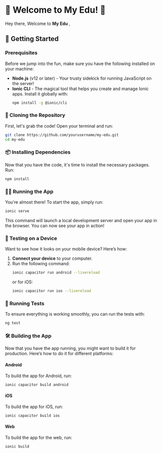 # 🎉 Welcome to My Edu! 🎉

Hey there,  Welcome to **My Edu** ,

## 🚀 Getting Started

### Prerequisites

Before we jump into the fun, make sure you have the following installed on your machine:

- **Node.js** (v12 or later) - Your trusty sidekick for running JavaScript on the server!
- **Ionic CLI** - The magical tool that helps you create and manage Ionic apps. Install it globally with:
  ```bash
  npm install -g @ionic/cli
  ```

### 🎈 Cloning the Repository

First, let's grab the code! Open your terminal and run:
```bash
git clone https://github.com/yourusername/my-edu.git
cd my-edu
```

### 📦 Installing Dependencies

Now that you have the code, it's time to install the necessary packages. Run:
```bash
npm install
```

### 🏃‍♂️ Running the App

You're almost there! To start the app, simply run:
```bash
ionic serve
```
This command will launch a local development server and open your app in the browser. You can now see your app in action!

### 📱 Testing on a Device

Want to see how it looks on your mobile device? Here’s how:

1. **Connect your device** to your computer.
2. Run the following command:
   ```bash
   ionic capacitor run android --livereload
   ```
   or for iOS:
   ```bash
   ionic capacitor run ios --livereload
   ```

### 🧪 Running Tests

To ensure everything is working smoothly, you can run the tests with:
```bash
ng test
```

### 🛠️ Building the App

Now that you have the app running, you might want to build it for production. Here’s how to do it for different platforms:

#### Android
To build the app for Android, run:
```bash
ionic capacitor build android
```

#### iOS
To build the app for iOS, run:
```bash
ionic capacitor build ios
```

#### Web
To build the app for the web, run:
```bash
ionic build
```
